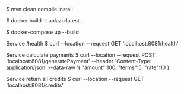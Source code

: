 $ mvn clean compile install

$ docker build -t aplazo:latest .

$ docker-compose up --build

Service /health
$ curl --location --request GET 'localhost:8081/health'

Service calculate payments
$ curl --location --request POST 'localhost:8081/generatePayment' --header 'Content-Type: application/json' --data-raw '{
    "amount":100,
    "terms":5,
    "rate":10
}'

Service return all credits
$ curl --location --request GET 'localhost:8081/credits’
